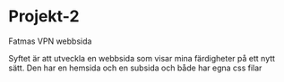 # Projekt-2


Fatmas VPN webbsida

Syftet är att utveckla en webbsida som visar mina färdigheter på ett nytt sätt.
Den har en hemsida och en subsida och både har egna css filar
